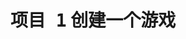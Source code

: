 <hgroup>

# <samp class="SANS_Futura_Std_Bold_Condensed_B_11">项目 1</samp> <samp class="SANS_Dogma_OT_Bold_B_11">创建一个游戏</samp>

</hgroup>
